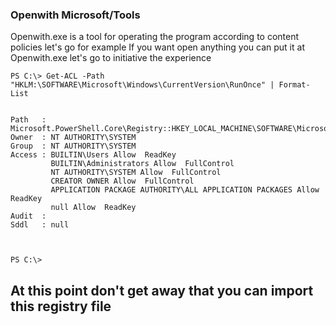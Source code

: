 ### Openwith  Microsoft/Tools 
Openwith.exe is a tool for operating the program according to content policies let's go for example
If you want open anything you can put it at Openwith.exe let's go to initiative the experience

```
PS C:\> Get-ACL -Path "HKLM:\SOFTWARE\Microsoft\Windows\CurrentVersion\RunOnce" | Format-List


Path   : Microsoft.PowerShell.Core\Registry::HKEY_LOCAL_MACHINE\SOFTWARE\Microsoft\Windows\CurrentVersion\RunOnce
Owner  : NT AUTHORITY\SYSTEM
Group  : NT AUTHORITY\SYSTEM
Access : BUILTIN\Users Allow  ReadKey
         BUILTIN\Administrators Allow  FullControl
         NT AUTHORITY\SYSTEM Allow  FullControl
         CREATOR OWNER Allow  FullControl
         APPLICATION PACKAGE AUTHORITY\ALL APPLICATION PACKAGES Allow  ReadKey
         null Allow  ReadKey
Audit  :
Sddl   : null



PS C:\>
```

## At this point don't get away that you can import this registry file
